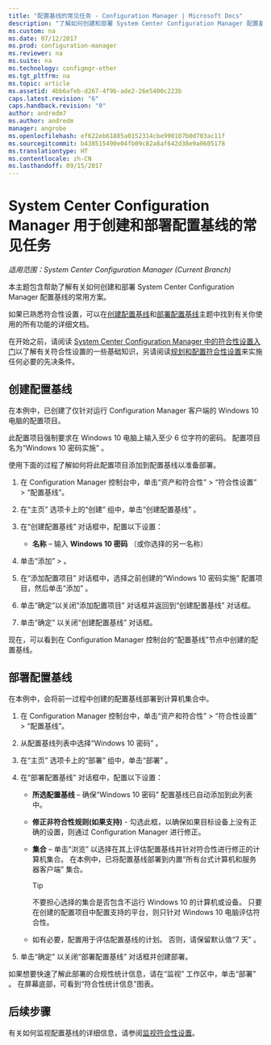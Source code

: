 ```yaml
---
title: "配置基线的常见任务 - Configuration Manager | Microsoft Docs"
description: "了解如何创建和部署 System Center Configuration Manager 配置基线。"
ms.custom: na
ms.date: 07/12/2017
ms.prod: configuration-manager
ms.reviewer: na
ms.suite: na
ms.technology: configmgr-other
ms.tgt_pltfrm: na
ms.topic: article
ms.assetid: 4bb6afeb-d267-4f9b-ade2-26e5400c223b
caps.latest.revision: "6"
caps.handback.revision: "0"
author: andredm7
ms.author: andredm
manager: angrobe
ms.openlocfilehash: ef622eb61885a0152314cbe990107b0d703ac11f
ms.sourcegitcommit: b438515490e04fb09c82a8af642d38e9a0605178
ms.translationtype: HT
ms.contentlocale: zh-CN
ms.lasthandoff: 09/15/2017
---
```

# <a name="common-tasks-for-creating-and-deploying-configuration-baselines-with-system-center-configuration-manager"></a>System Center Configuration Manager 用于创建和部署配置基线的常见任务

*适用范围：System Center Configuration Manager (Current Branch)*

本主题包含帮助了解有关如何创建和部署 System Center Configuration Manager 配置基线的常用方案。  

 如果已熟悉符合性设置，可以在[创建配置基线](../../compliance/deploy-use/create-configuration-baselines.md)和[部署配置基线](../../compliance/deploy-use/deploy-configuration-baselines.md)主题中找到有关你使用的所有功能的详细文档。  

 在开始之前，请阅读 [System Center Configuration Manager 中的符合性设置入门](../../compliance/get-started/get-started-with-compliance-settings.md)以了解有关符合性设置的一些基础知识，另请阅读[规划和配置符合性设置](../../compliance/plan-design/plan-for-and-configure-compliance-settings.md)来实施任何必要的先决条件。  

## <a name="create-a-configuration-baseline"></a>创建配置基线  
 在本例中，已创建了仅针对运行 Configuration Manager 客户端的 Windows 10 电脑的配置项目。  

 此配置项目强制要求在 Windows 10 电脑上输入至少 6 位字符的密码。 配置项目名为“Windows 10 密码实施” 。  

使用下面的过程了解如何将此配置项目添加到配置基线以准备部署。  

1.  在 Configuration Manager 控制台中，单击“资产和符合性” > “符合性设置” > “配置基线”。  

3.  在“主页”  选项卡上的“创建”  组中，单击“创建配置基线” 。  

4.  在“创建配置基线”  对话框中，配置以下设置：  

    -   **名称** – 输入 **Windows 10 密码** （或你选择的另一名称）  

5.  单击“添加”  > 。  

6.  在“添加配置项目”  对话框中，选择之前创建的“Windows 10 密码实施”  配置项目，然后单击“添加” 。  

7.  单击“确定”以关闭“添加配置项目”  对话框并返回到“创建配置基线”  对话框。

8.  单击“确定”  以关闭“创建配置基线”  对话框。  

 现在，可以看到在 Configuration Manager 控制台的“配置基线”节点中创建的配置基线。  

## <a name="deploy-the-configuration-baseline"></a>部署配置基线  
 在本例中，会将前一过程中创建的配置基线部署到计算机集合中。  

1.  在 Configuration Manager 控制台中，单击“资产和符合性” > “符合性设置” > “配置基线”。  

3.  从配置基线列表中选择“Windows 10 密码” 。  

4.  在“主页”  选项卡上的“部署”  组中，单击“部署” 。  

5.  在“部署配置基线”  对话框中，配置以下设置：  

    -   **所选配置基线** – 确保“Windows 10 密码”  配置基线已自动添加到此列表中。  

    -   **修正非符合性规则(如果支持)** - 勾选此框，以确保如果目标设备上没有正确的设置，则通过 Configuration Manager 进行修正。  

    -   **集合** – 单击“浏览”  以选择在其上评估配置基线并针对符合性进行修正的计算机集合。 在本例中，已将配置基线部署到内置“所有台式计算机和服务器客户端”  集合。  

        > [!TIP]  
        >  不要担心选择的集合是否包含不运行 Windows 10 的计算机或设备。 只要在创建的配置项目中配置支持的平台，则只针对 Windows 10 电脑评估符合性。  

    -   如有必要，配置用于评估配置基线的计划。 否则，请保留默认值“7 天” 。  

7.  单击“确定”  以关闭“部署配置基线”  对话框并创建部署。  

 如果想要快速了解此部署的合规性统计信息，请在“监视”  工作区中，单击“部署” 。 在屏幕底部，可看到“符合性统计信息”图表。  

## <a name="next-steps"></a>后续步骤 

有关如何监视配置基线的详细信息，请参阅[监视符合性设置](../../compliance/deploy-use/monitor-compliance-settings.md)。  
